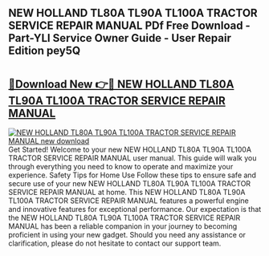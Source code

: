 ## NEW HOLLAND TL80A TL90A TL100A TRACTOR SERVICE REPAIR MANUAL PDf Free Download - Part-YLl Service Owner Guide - User Repair Edition pey5Q

# <h2><a href="http://bc87704.oget.top/?id=NEW+HOLLAND+TL80A+TL90A+TL100A+TRACTOR+SERVICE+REPAIR+MANUAL">🔗Download New 👉🔴 NEW HOLLAND TL80A TL90A TL100A TRACTOR SERVICE REPAIR MANUAL</a></h2>

[![NEW HOLLAND TL80A TL90A TL100A TRACTOR SERVICE REPAIR MANUAL new download](https://i.imgur.com/5g1atiW.png)](http://bc87704.oget.top/?id=NEW+HOLLAND+TL80A+TL90A+TL100A+TRACTOR+SERVICE+REPAIR+MANUAL)
Get Started! Welcome to your new NEW HOLLAND TL80A TL90A TL100A TRACTOR SERVICE REPAIR MANUAL user manual. This guide will walk you through everything you need to know to operate and maximize your experience. Safety Tips for Home Use Follow these tips to ensure safe and secure use of your new NEW HOLLAND TL80A TL90A TL100A TRACTOR SERVICE REPAIR MANUAL at home. This NEW HOLLAND TL80A TL90A TL100A TRACTOR SERVICE REPAIR MANUAL features a powerful engine and innovative features for exceptional performance. Our expectation is that the NEW HOLLAND TL80A TL90A TL100A TRACTOR SERVICE REPAIR MANUAL has been a reliable companion in your journey to becoming proficient in using your new gadget. Should you need any assistance or clarification, please do not hesitate to contact our support team.
